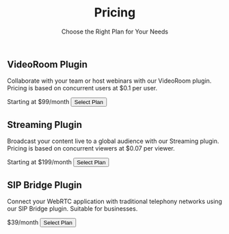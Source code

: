 <div class="bg-gray-100">
<!-- Header Section -->
<header class="bg-blue-500 text-white py-12">
<div class="container mx-auto text-center">
    <h1 class="text-4xl font-semibold">Pricing</h1>
    <p class="text-lg mt-4">Choose the Right Plan for Your Needs</p>
</div>
</header>

<!-- Pricing Plans -->
<section class="py-16">
<div class="container mx-auto">
<div class="grid grid-cols-1 sm:grid-cols-2 md:grid-cols-3 gap-8">
<!-- VideoRoom Plugin -->
<div class="bg-white p-8 rounded-lg shadow-lg">
    <h2 class="text-2xl font-semibold mb-4">VideoRoom Plugin</h2>
    <p class="text-gray-700 mb-4">
    Collaborate with your team or host webinars with our VideoRoom plugin. Pricing is based on concurrent users at $0.1 per user.
    </p>
    <div class="flex justify-between items-center">
    <span class="text-xl font-semibold">Starting at $99/month</span>
    <button class="bg-blue-500 text-white py-2 px-4 rounded-full hover:bg-blue-600">Select Plan</button>
    </div>
</div>

<!-- Streaming Plugin -->
<div class="bg-white p-8 rounded-lg shadow-lg">
    <h2 class="text-2xl font-semibold mb-4">Streaming Plugin</h2>
    <p class="text-gray-700 mb-4">
    Broadcast your content live to a global audience with our Streaming plugin. Pricing is based on concurrent viewers at $0.07 per viewer.
    </p>
    <div class="flex justify-between items-center">
    <span class="text-xl font-semibold">Starting at $199/month</span>
    <button class="bg-blue-500 text-white py-2 px-4 rounded-full hover:bg-blue-600">Select Plan</button>
    </div>
</div>

<!-- SIP Bridge Plugin -->
<div class="bg-white p-8 rounded-lg shadow-lg">
    <h2 class="text-2xl font-semibold mb-4">SIP Bridge Plugin</h2>
    <p class="text-gray-700 mb-4">
    Connect your WebRTC application with traditional telephony networks using our SIP Bridge plugin. Suitable for businesses.
    </p>
    <div class="flex justify-between items-center">
    <span class="text-xl font-semibold">$39/month</span>
    <button class="bg-blue-500 text-white py-2 px-4 rounded-full hover:bg-blue-600">Select Plan</button>
    </div>
</div>
</div>
</div>
    </section>
</div>
